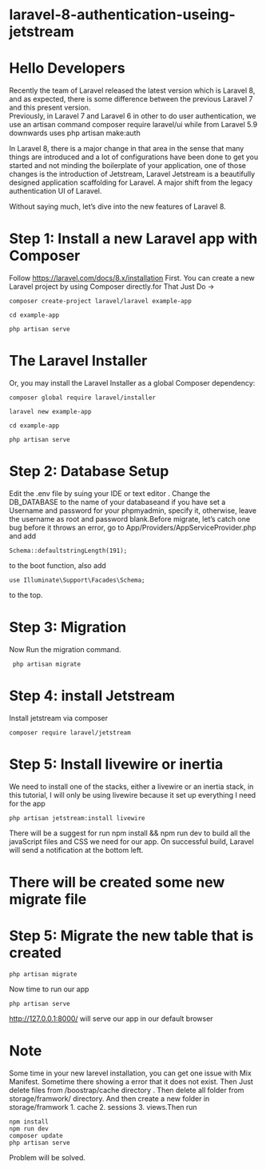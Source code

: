 # laravel-8-authentication-useing-jetstream

# Hello Developers 
Recently the team of Laravel released the latest version which is Laravel 8, and as expected, there is some difference between the previous Laravel 7 and this present version.  
Previously, in Laravel 7 and Laravel 6 in other to do user authentication, we use an artisan command composer require laravel/ui while from Laravel 5.9 downwards uses php artisan make:auth

In Laravel 8, there is a major change in that area in the sense that many things are introduced and a lot of configurations have been done to get you started and not minding the boilerplate of your application, one of those changes is the introduction of Jetstream, Laravel Jetstream is a beautifully designed application scaffolding for Laravel. A major shift from the legacy authentication UI of Laravel.

Without saying much, let’s dive into the new features of Laravel 8.

# Step 1: Install a new Laravel app with Composer 

   Follow https://laravel.com/docs/8.x/installation First.
   You can create a new Laravel project by using Composer directly.for That Just Do -> 
    
    composer create-project laravel/laravel example-app

    cd example-app

    php artisan serve
    
# The Laravel Installer
   Or, you may install the Laravel Installer as a global Composer dependency:

    composer global require laravel/installer

    laravel new example-app

    cd example-app

    php artisan serve
    
 # Step 2: Database Setup
Edit the .env file by suing your IDE or text editor . Change the DB_DATABASE to the name of your databaseand if you have set a Username and password for your phpmyadmin, specify it, otherwise, leave the username as root and password blank.Before migrate, let’s catch one bug before it throws an error, go to App/Providers/AppServiceProvider.php
and add

    Schema::defaultstringLength(191);

to the boot function, also add

    use Illuminate\Support\Facades\Schema;

to the top.
# Step 3: Migration
Now Run the migration command.
     
     php artisan migrate
    
# Step 4: install Jetstream
Install jetstream via composer 
    
    composer require laravel/jetstream
 
# Step 5: Install livewire or inertia
We need to install one of the stacks, either a livewire or an inertia stack, in this tutorial, I will only be using livewire because it set up everything I need for the app

    php artisan jetstream:install livewire
  
There will be a suggest for run npm install && npm run dev to build all the javaScript files and CSS we need for our app. On successful build, Laravel will send a notification at the bottom left.

# There will be created some new migrate file 
# Step 5: Migrate the new table that is created
    
    php artisan migrate


Now time to run our app

    php artisan serve
 
http://127.0.0.1:8000/ will serve our app in our default browser

# Note 
Some time in your new larevel installation, you can get one issue with  Mix Manifest. Sometime there showing a error that it does not exist. Then Just delete files from 
/boostrap/cache directory . Then delete all folder from storage/framwork/ directory. And then create a new folder in storage/framwork 1. cache 2. sessions 3. views.Then 
run 
    
    npm install  
    npm run dev
    composer update 
    php artisan serve
Problem will be solved.
